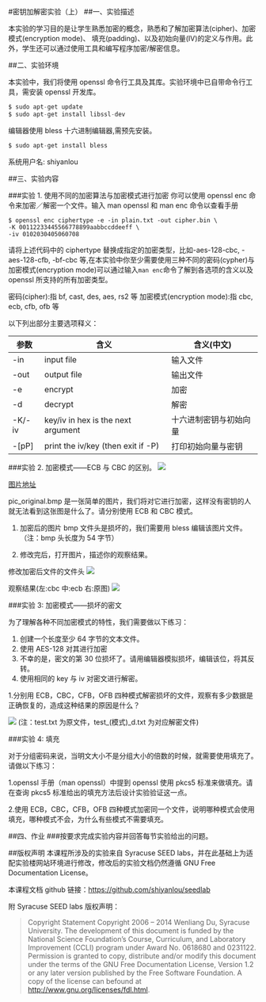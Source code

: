 #密钥加解密实验（上）
##一、实验描述

本实验的学习目的是让学生熟悉加密的概念，熟悉和了解加密算法(cipher)、加密模式(encryption mode)、 填充(padding)、以及初始向量(IV)的定义与作用。此外，学生还可以通过使用工具和编写程序加密/解密信息。

##二、实验环境

本实验中，我们将使用 openssl 命令行工具及其库。实验环境中已自带命令行工具，需安装 openssl 开发库。
```python
$ sudo apt-get update
$ sudo apt-get install libssl-dev
```
编辑器使用 bless 十六进制编辑器,需预先安装。
```python
$ sudo apt-get install bless
```
系统用户名:  shiyanlou

##三、实验内容

###实验 1. 使用不同的加密算法与加密模式进行加密
你可以使用 openssl enc 命令来加密／解密一个文件。输入 man openssl 和 man enc 命令以查看手册

```
$ openssl enc ciphertype -e -in plain.txt -out cipher.bin \
-K 00112233445566778899aabbccddeeff \
-iv 0102030405060708
```

请将上述代码中的 ciphertype 替换成指定的加密类型，比如-aes-128-cbc, -aes-128-cfb, -bf-cbc 等,在本实验中你至少需要使用三种不同的密码(cypher)与加密模式(encryption mode)可以通过输入`man enc`命令了解到各选项的含义以及 openssl 所支持的所有加密类型。

密码(cipher):指 bf, cast, des, aes, rs2 等
加密模式(encryption mode):指 cbc, ecb, cfb, ofb 等

以下列出部分主要选项释义：


| 参数   | 含义                               | 含义(中文)             |
| ------ | ---------------------------------- | ---------------------- |
| -in    | <file> input file                  | 输入文件               |
| -out   | <file> output file                 | 输出文件               |
| -e     | encrypt                            | 加密                   |
| -d     | decrypt                            | 解密                   |
| -K/-iv | key/iv in hex is the next argument | 十六进制密钥与初始向量 |
| -[pP]  | print the iv/key (then exit if -P) | 打印初始向量与密钥     |

###实验 2. 加密模式——ECB 与 CBC 的区别。
![](http://www.cis.syr.edu/~wedu/seed/Labs_12.04/Crypto/Crypto_Encryption/files/pic_original.bmp)

[图片地址](http://www.cis.syr.edu/~wedu/seed/Labs_12.04/Crypto/Crypto_Encryption/files/pic_original.bmp)

pic_original.bmp 是一张简单的图片，我们将对它进行加密，这样没有密钥的人就无法看到这张图是什么了。请分别使用 ECB 和 CBC 模式。
1. 加密后的图片 bmp 文件头是损坏的，我们需要用 bless 编辑该图片文件。（注：bmp 头长度为 54 字节）

2. 修改完后，打开图片，描述你的观察结果。

修改加密后文件的文件头
![](https://doc.shiyanlou.com/md0417787ssMTTDx.png/wm)

观察结果(左:cbc 中:ecb 右:原图)
![](https://doc.shiyanlou.com/md0417787Fc2NBrY.png/wm)

###实验 3:  加密模式——损坏的密文

为了理解各种不同加密模式的特性，我们需要做以下练习：
1. 创建一个长度至少 64 字节的文本文件。
2. 使用 AES-128 对其进行加密
3. 不幸的是，密文的第 30 位损坏了。请用编辑器模拟损坏，编辑该位，将其反转。
4. 使用相同的 key 与 iv 对密文进行解密。


1.分别用 ECB，CBC，CFB，OFB 四种模式解密损坏的文件，观察有多少数据是正确恢复的，造成这种结果的原因是什么？

![](https://doc.shiyanlou.com/md0417787OGwpH6k.png/wm)
(注：test.txt 为原文件，test_(模式)_d.txt 为对应解密文件)

###实验 4: 填充

对于分组密码来说，当明文大小不是分组大小的倍数的时候，就需要使用填充了。请做以下练习：

1.openssl 手册（man openssl）中提到 openssl 使用 pkcs5 标准来做填充。请在查询 pkcs5 标准给出的填充方法后设计实验验证这一点。

2.使用 ECB，CBC，CFB，OFB 四种模式加密同一个文件，说明哪种模式会使用填充，哪种模式不会，为什么有些模式不需要填充。

##四、作业
###按要求完成实验内容并回答每节实验给出的问题。

##版权声明
本课程所涉及的实验来自 Syracuse SEED labs，并在此基础上为适配实验楼网站环境进行修改，修改后的实验文档仍然遵循 GNU Free Documentation License。

本课程文档 github 链接：https://github.com/shiyanlou/seedlab

附 Syracuse SEED labs 版权声明：
>Copyright Statement Copyright 2006 – 2014 Wenliang Du, Syracuse University. The development of this document is funded by the National Science Foundation’s Course, Curriculum, and Laboratory Improvement (CCLI) program under Award No. 0618680 and 0231122. Permission is granted to copy, distribute and/or modify this document under the terms of the GNU Free Documentation License, Version 1.2 or any later version published by the Free Software Foundation. A copy of the license can befound at http://www.gnu.org/licenses/fdl.html.

